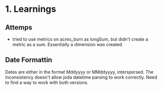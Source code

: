 # 1. Learnings
## Attemps
- tried to use metrics on acres_burn as longSum, but didn't create a metric as a sum.  Essentially a dimension was created.

## Date Formattin
Dates are either in the format Mddyyyy or MMddyyyy, interspersed. The inconsistency doesn't allow joda datetime parsing to work correctly. Need to find a way to work with both versions.
